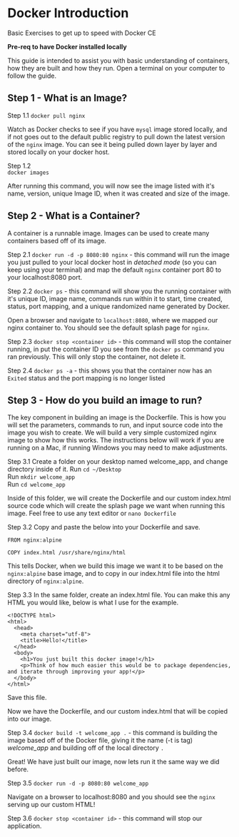 # Docker Introduction
Basic Exercises to get up to speed with Docker CE

**Pre-req to have Docker installed locally**

This guide is intended to assist you with basic understanding of containers, how they are built and how they run.  Open a terminal on your computer to follow the guide.

##  Step 1 - What is an Image?

Step 1.1 
`docker pull nginx` </br>

Watch as Docker checks to see if you have `mysql` image stored locally, and if not goes out to the default public registry to pull down the latest version of the `nginx` image.  You can see it being pulled down layer by layer and stored locally on your docker host. 

Step 1.2  
`docker images`</br>

After running this command, you will now see the image listed with it's name, version, unique Image ID, when it was created and size of the image.

## Step 2 - What is a Container?

A container is a runnable image.  Images can be used to create many containers based off of its image.

Step 2.1 
`docker run -d -p 8080:80 nginx` - this command will run the image you just pulled to your local docker host in *detached mode* (so you can keep using your terminal) and map the default `nginx` container port 80 to your localhost:8080 port. 

Step 2.2
`docker ps` - this command will show you the running container with it's unique ID, image name, commands run within it to start, time created, status, port mapping, and a unique randomized name generated by Docker.

Open a browser and navigate to `localhost:8080`, where we mapped our nginx container to.  You should see the default splash page for `nginx`.

Step 2.3 `docker stop <container id>` - this command will stop the container running, in put the container ID you see from the `docker ps` command you ran previously.  This will only stop the container, not delete it.

Step 2.4 `docker ps -a` - this shows you that the container now has an `Exited` status and the port mapping is no longer listed

## Step 3 - How do you build an image to run?

The key component in building an image is the Dockerfile.  This is how you will set the parameters, commands to run, and input source code into the image you wish to create.  We will build a very simple customized nginx image to show how this works.  The instructions below will work if you are running on a Mac, if running Windows you may need to make adjustments.

Step 3.1 Create a folder on your desktop named welcome_app, and change directory inside of it.
Run `cd ~/Desktop`<br/>
Run `mkdir welcome_app`</br>
Run `cd welcome_app`</br>

Inside of this folder, we will create the Dockerfile and our custom index.html source code which will create the splash page we want when running this image.  Feel free to use any text editor or 
`nano Dockerfile`</br>

Step 3.2 Copy and paste the below into your Dockerfile and save.

```
FROM nginx:alpine

COPY index.html /usr/share/nginx/html
```

This tells Docker, when we build this image we want it to be based on the `nginx:alpine` base image, and to copy in our index.html file into the html directory of `nginx:alpine`.

Step 3.3 In the same folder, create an index.html file.  You can make this any HTML you would like, below is what I use for the example.

```
<!DOCTYPE html>
<html>
  <head>
    <meta charset="utf-8">
    <title>Hello!</title>
  </head>
  <body>
    <h1>You just built this docker image!</h1>
    <p>Think of how much easier this would be to package dependencies, and iterate through improving your app!</p>
  </body>
</html>
```

Save this file.

Now we have the Dockerfile, and our custom index.html that will be copied into our image.

Step 3.4 `docker build -t welcome_app .` - this command is building the image based off of the Docker file, giving it the name (-t is tag) *welcome_app* and building off of the local directory `.`

Great!  We have just built our image, now lets run it the same way we did before.

Step 3.5 `docker run -d -p 8080:80 welcome_app`

Navigate on a browser to localhost:8080 and you should see the `nginx` serving up our custom HTML!

Step 3.6 `docker stop <container id>` - this command will stop our application.


